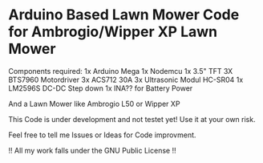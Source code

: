 # Arduino Based Lawn Mower Code for Ambrogio/Wipper XP Lawn Mower

Components required:
1x Arduino Mega
1x Nodemcu
1x 3.5" TFT
3X BTS7960 Motordriver
3x ACS712 30A 
3x Ultrasonic Modul HC-SR04
1x LM2596S DC-DC Step down
1x INA?? for Battery Power 

And a Lawn Mower like Ambrogio L50 or Wipper XP

This Code is under development and not testet yet! Use it at your own risk.

Feel free to tell me Issues or Ideas for Code improvment.

!! All my work falls under the GNU Public License !!
